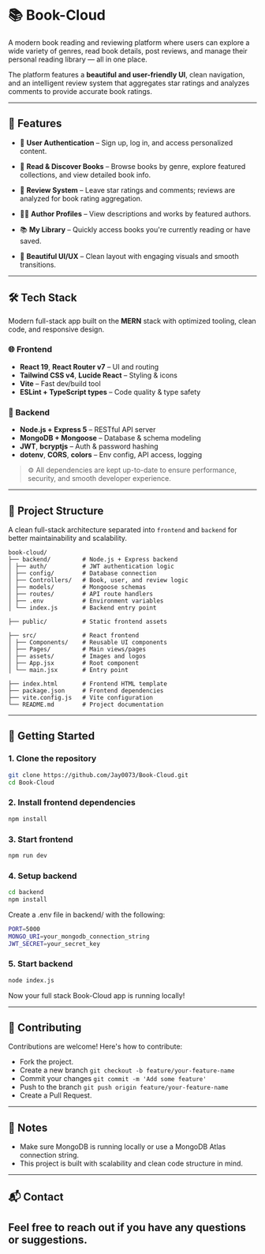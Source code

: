 # 📚 Book-Cloud

A modern book reading and reviewing platform where users can explore a wide variety of genres, read book details, post reviews, and manage their personal reading library — all in one place.

The platform features a **beautiful and user-friendly UI**, clean navigation, and an intelligent review system that aggregates star ratings and analyzes comments to provide accurate book ratings.

---

## 🌟 Features

- 🔐 **User Authentication** – Sign up, log in, and access personalized content.
  
- 📖 **Read & Discover Books** – Browse books by genre, explore featured collections, and view detailed book info.
  
- 📝 **Review System** – Leave star ratings and comments; reviews are analyzed for book rating aggregation.

- 🧑‍💼 **Author Profiles** – View descriptions and works by featured authors.
  
- 📚 **My Library** – Quickly access books you're currently reading or have saved.
  
- 🎨 **Beautiful UI/UX** – Clean layout with engaging visuals and smooth transitions.

---

## 🛠️ Tech Stack

Modern full-stack app built on the **MERN** stack with optimized tooling, clean code, and responsive design.

### 🌐 Frontend
- **React 19**, **React Router v7** – UI and routing  
- **Tailwind CSS v4**, **Lucide React** – Styling & icons  
- **Vite** – Fast dev/build tool  
- **ESLint + TypeScript types** – Code quality & type safety

### 🔧 Backend
- **Node.js + Express 5** – RESTful API server  
- **MongoDB + Mongoose** – Database & schema modeling  
- **JWT**, **bcryptjs** – Auth & password hashing  
- **dotenv**, **CORS**, **colors** – Env config, API access, logging

> ⚙️ All dependencies are kept up-to-date to ensure performance, security, and smooth developer experience.


---

## 📁 Project Structure

A clean full-stack architecture separated into `frontend` and `backend` for better maintainability and scalability.

```
book-cloud/
├── backend/         # Node.js + Express backend
│ ├── auth/          # JWT authentication logic
│ ├── config/        # Database connection
│ ├── Controllers/   # Book, user, and review logic
│ ├── models/        # Mongoose schemas
│ ├── routes/        # API route handlers
│ ├── .env           # Environment variables
│ └── index.js       # Backend entry point

├── public/          # Static frontend assets

├── src/             # React frontend
│ ├── Components/    # Reusable UI components
│ ├── Pages/         # Main views/pages
│ ├── assets/        # Images and logos
│ ├── App.jsx        # Root component
│ └── main.jsx       # Entry point

├── index.html       # Frontend HTML template
├── package.json     # Frontend dependencies
├── vite.config.js   # Vite configuration
└── README.md        # Project documentation
```
---

## 🚀 Getting Started

### 1. Clone the repository
```bash
git clone https://github.com/Jay0073/Book-Cloud.git
cd Book-Cloud
```

### 2. Install frontend dependencies
```bash
npm install
```

### 3. Start frontend
```bash
npm run dev
```

### 4. Setup backend
```bash
cd backend
npm install
```
Create a .env file in backend/ with the following:
```bash
PORT=5000
MONGO_URI=your_mongodb_connection_string
JWT_SECRET=your_secret_key
```

### 5. Start backend
```bash
node index.js
```
Now your full stack Book-Cloud app is running locally!

---
## 🤝 Contributing
Contributions are welcome! Here's how to contribute:
 - Fork the project.
 - Create a new branch ```git checkout -b feature/your-feature-name```
 - Commit your changes ```git commit -m 'Add some feature'```
 - Push to the branch ```git push origin feature/your-feature-name```
 - Create a Pull Request.
   
---
## 📌 Notes
- Make sure MongoDB is running locally or use a MongoDB Atlas connection string.
- This project is built with scalability and clean code structure in mind.

---

## 📬 Contact
Feel free to reach out if you have any questions or suggestions.
---
